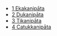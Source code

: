 * [1 Ekakanipāta](18It/1.md)
* [2 Dukanipāta](18It/2.md)
* [3 Tikanipāta](18It/3.md)
* [4 Catukkanipāta](18It/4.md)
